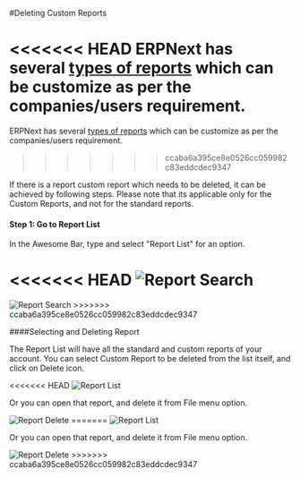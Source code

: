 #Deleting Custom Reports

<<<<<<< HEAD
ERPNext has several [types of reports](/docs/user/manual/en/customize-erpnext/articles/making-custom-reports-in-erpnext) which can be customize as per the companies/users requirement.
=======
ERPNext has several [types of reports]({{docs_base_url}}/user/manual/en/customize-erpnext/articles/making-custom-reports-in-erpnext) which can be customize as per the companies/users requirement.
>>>>>>> ccaba6a395ce8e0526cc059982c83eddcdec9347

If there is a report custom report which needs to be deleted, it can be achieved by following steps. Please note that its applicable only for the Custom Reports, and not for the standard reports.

#### Step 1: Go to Report List

In the Awesome Bar, type and select "Report List" for an option.

<<<<<<< HEAD
<img alt="Report Search" class="screenshot" src="/docs/assets/img/articles/delete-report-1.png">
=======
<img alt="Report Search" class="screenshot" src="{{docs_base_url}}/assets/img/articles/delete-report-1.png">
>>>>>>> ccaba6a395ce8e0526cc059982c83eddcdec9347

####Selecting and Deleting Report

The Report List will have all the standard and custom reports of your account. You can select Custom Report to be deleted from the list itself, and click on Delete icon.

<<<<<<< HEAD
<img alt="Report List" class="screenshot" src="/docs/assets/img/articles/delete-report-2.png">

Or you can open that report, and delete it from File menu option.

<img alt="Report Delete" class="screenshot" src="/docs/assets/img/articles/delete-report-3.png">
=======
<img alt="Report List" class="screenshot" src="{{docs_base_url}}/assets/img/articles/delete-report-2.png">

Or you can open that report, and delete it from File menu option.

<img alt="Report Delete" class="screenshot" src="{{docs_base_url}}/assets/img/articles/delete-report-3.png">
>>>>>>> ccaba6a395ce8e0526cc059982c83eddcdec9347

<!-- markdown -->